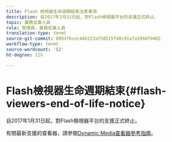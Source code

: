```yaml
---
title: Flash 檢視器生命週期結束注意事項
description: 自2017年1月31日起，對Flash檢視器平台的支援正式終止。
topic: 業務從業人員
role: 管理員，業務從業人員
translation-type: tm+mt
source-git-commit: 8093f6cec446223af58515fd8c91afa5940f9402
workflow-type: tm+mt
source-wordcount: '52'
ht-degree: 11%

---
```



# Flash檢視器生命週期結束{#flash-viewers-end-of-life-notice}

自2017年1月31日起，對Flash檢視器平台的支援正式終止。

有關最新支援的查看器，請參閱[Dynamic Media查看器參考指南](https://experienceleague.adobe.com/docs/dynamic-media-developer-resources/library/home.html)。
